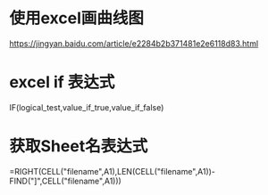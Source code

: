# 使用excel画曲线图
https://jingyan.baidu.com/article/e2284b2b371481e2e6118d83.html

# excel if 表达式
 IF(logical_test,value_if_true,value_if_false)

# 获取Sheet名表达式
=RIGHT(CELL("filename",A1),LEN(CELL("filename",A1))-FIND("]",CELL("filename",A1)))